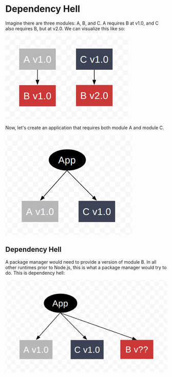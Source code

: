 # Dependency Hell

Imagine there are three modules: A, B, and C. A requires
B at v1.0, and C also requires B, but at v2.0. We can
visualize this like so:

![2 modules need B](/gitbook/images/deps1.png)

Now, let's create an application that requires both module
A and module C.

![My app needs both A and C](/gitbook/images/deps2.png)

## Dependency Hell

A package manager would need to provide a version of
module B. In all other runtimes prior to Node.js, this is
what a package manager would try to do. This is dependency hell:

![Dependency Hell](/gitbook/images/deps3.png)
